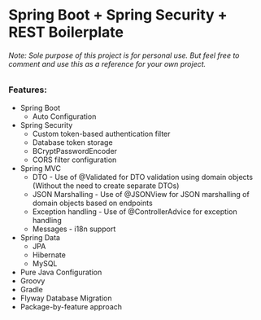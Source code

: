# Spring Boot + Spring Security + REST Boilerplate
###### Note: Sole purpose of this project is for personal use. But feel free to comment and use this as a reference for your own project. 
### Features: 
- Spring Boot
	* Auto Configuration
- Spring Security
	* Custom token-based authentication filter
	* Database token storage
	* BCryptPasswordEncoder
	* CORS filter configuration
- Spring MVC
	* DTO - Use of @Validated for DTO validation using domain objects (Without the need to create separate DTOs)
	* JSON Marshalling - Use of @JSONView for JSON marshalling of domain objects based on endpoints
	* Exception handling - Use of @ControllerAdvice for exception handling
	* Messages - i18n support
- Spring Data
	* JPA
	* Hibernate
	* MySQL 
- Pure Java Configuration
- Groovy
- Gradle
- Flyway Database Migration
- Package-by-feature approach